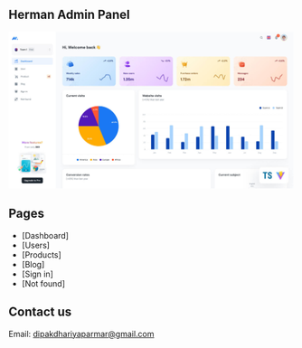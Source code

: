 ## Herman Admin Panel 


![preview](public/assets/images/minimal-free-preview.jpg)

## Pages

- [Dashboard]
- [Users]
- [Products]
- [Blog]
- [Sign in]
- [Not found]



## Contact us

Email: dipakdhariyaparmar@gmail.com
